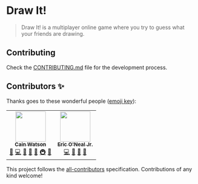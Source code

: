 # Draw It!

> Draw It! is a multiplayer online game where you try to guess what your friends are drawing.

## Contributing

Check the [CONTRIBUTING.md](CONTRIBUTING.md) file for the development process.

## Contributors ✨

Thanks goes to these wonderful people ([emoji key](https://allcontributors.org/docs/en/emoji-key)):

<!-- ALL-CONTRIBUTORS-LIST:START - Do not remove or modify this section -->
<!-- prettier-ignore-start -->
<!-- markdownlint-disable -->
<table>
  <tr>
    <td align="center"><a href="https://github.com/cainwatson"><img src="https://avatars2.githubusercontent.com/u/23223956?v=4?s=80" width="80px;" alt=""/><br /><sub><b>Cain Watson</b></sub></a><br /><a href="https://github.com/cainwatson/Draw It!/issues?q=author%3Acainwatson" title="Bug reports">🐛</a> <a href="https://github.com/cainwatson/Draw It!/commits?author=cainwatson" title="Code">💻</a> <a href="https://github.com/cainwatson/Draw It!/commits?author=cainwatson" title="Documentation">📖</a> <a href="#design-cainwatson" title="Design">🎨</a> <a href="#ideas-cainwatson" title="Ideas, Planning, & Feedback">🤔</a> <a href="#infra-cainwatson" title="Infrastructure (Hosting, Build-Tools, etc)">🚇</a> <a href="https://github.com/cainwatson/Draw It!/pulls?q=is%3Apr+reviewed-by%3Acainwatson" title="Reviewed Pull Requests">👀</a></td>
    <td align="center"><a href="https://www.linkedin.com/in/ejeric23/"><img src="https://avatars2.githubusercontent.com/u/33336793?v=4?s=80" width="80px;" alt=""/><br /><sub><b>Eric O'Neal Jr. </b></sub></a><br /><a href="https://github.com/cainwatson/Draw It!/commits?author=ejeric23" title="Code">💻</a> <a href="#design-ejeric23" title="Design">🎨</a> <a href="#ideas-ejeric23" title="Ideas, Planning, & Feedback">🤔</a> <a href="https://github.com/cainwatson/Draw It!/pulls?q=is%3Apr+reviewed-by%3Aejeric23" title="Reviewed Pull Requests">👀</a></td>
  </tr>
</table>

<!-- markdownlint-restore -->
<!-- prettier-ignore-end -->

<!-- ALL-CONTRIBUTORS-LIST:END -->

This project follows the [all-contributors](https://github.com/all-contributors/all-contributors) specification. Contributions of any kind welcome!
